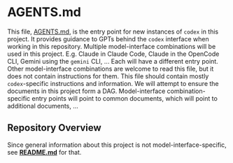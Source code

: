 # AGENTS.md

This file, [AGENTS.md](AGENTS.md), is the entry point for new instances of `codex` in this project.
It provides guidance to GPTs behind the `codex` interface when working in this repository.
Multiple model-interface combinations will be used in this project.
E.g. Claude in Claude Code, Claude in the OpenCode CLI, Gemini using the `gemini` CLI, ...
Each will have a different entry point.
Other model-interface combinations are welcome to read this file, but it does not contain instructions for them.
This file should contain mostly `codex`-specific instructions and information.
We will attempt to ensure the documents in this project form a DAG.
Model-interface combination-specific entry points will point to common documents, which will point to additional documents, ...

## Repository Overview

Since general information about this project is not model-interface-specific, see **[README.md](README.md)** for that.
